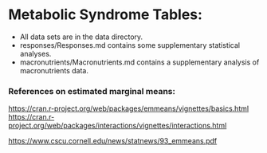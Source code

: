 # Metabolic Syndrome Tables:

- All data sets are in the data directory.
- responses/Responses.md contains some supplementary statistical analyses.
- macronutrients/Macronutrients.md contains a supplementary analysis of macronutrients data.

### References on estimated marginal means:

https://cran.r-project.org/web/packages/emmeans/vignettes/basics.html
https://cran.r-project.org/web/packages/interactions/vignettes/interactions.html

https://www.cscu.cornell.edu/news/statnews/93_emmeans.pdf
